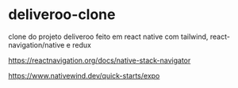 # deliveroo-clone
clone do projeto deliveroo feito em react native com tailwind, react-navigation/native e redux


https://reactnavigation.org/docs/native-stack-navigator

https://www.nativewind.dev/quick-starts/expo
